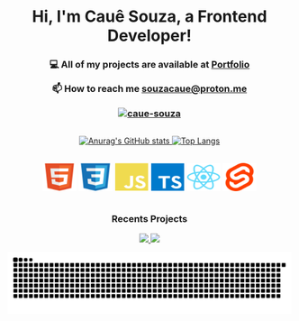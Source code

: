 <h1 align="center">Hi, I'm Cauê Souza, a Frontend Developer!</h1>
<div align="center">
<h3>
  💻 All of my projects are available at <a href="https://www.eucaue.tech">Portfolio</a>
 <br>

📫 How to reach me <b>souzacaue@proton.me</b>

<a href="https://linkedin.com/in/caue-souza" target="_blank" title="Go to my Linkedin">
<img align="center" src="https://raw.githubusercontent.com/rahuldkjain/github-profile-readme-generator/master/src/images/icons/Social/linked-in-alt.svg" alt="caue-souza" height="30" width="40" />
</a>
</h3>
</div>

##

<div align="center">
<a href="https://www.github.com/EuCaue" target="_blank">

![Anurag's GitHub stats](https://github-readme-stats.vercel.app/api?username=eucaue&show_icons=true&theme=midnight-purple)
![Top Langs](https://github-readme-stats.vercel.app/api/top-langs/?username=eucaue&show_icons=true&theme=midnight-purple&layout=compact)

</a>
</div>

<div style="display: inline_block" align="center"> <br>
  <img align="center" alt="Caue-HTML" height="50" width="60" src="https://raw.githubusercontent.com/devicons/devicon/master/icons/html5/html5-original.svg">
  <img align="center" alt="Caue-CSS" height="50" width="60" src="https://raw.githubusercontent.com/devicons/devicon/master/icons/css3/css3-original.svg">
  <img align="center" alt="Caue-Js" height="50" width="60" src="https://raw.githubusercontent.com/devicons/devicon/master/icons/javascript/javascript-plain.svg">
  <img align="center" alt="Caue-Ts" height="50" width="60" src="https://raw.githubusercontent.com/devicons/devicon/master/icons/typescript/typescript-plain.svg">
  <img align="center" alt="Caue-React" height="50" width="60" src="https://raw.githubusercontent.com/devicons/devicon/master/icons/react/react-original.svg">
  <img align="center" alt="Caue-Svelte" height="50" width="60" src="https://raw.githubusercontent.com/devicons/devicon/master/icons/svelte/svelte-original.svg">
</div>

#

<div align="center">
<h3 align="center">Recents Projects</h2>
  <a href="https://github.com/EuCaue/markright" target="_blank">
    <img
      src="https://github-readme-stats.vercel.app/api/pin/?username=EuCaue&repo=markright&theme=midnight-purple" />
  </a>
  <a href="https://github.com/EuCaue/tip-calculator" target="_blank" >
    <img
      src="https://github-readme-stats.vercel.app/api/pin/?username=EuCaue&repo=tip-calculator&theme=midnight-purple" />
  </a>
</div>

![Snake animation](https://github.com/eucaue/eucaue/blob/output/github-contribution-grid-snake.svg)
